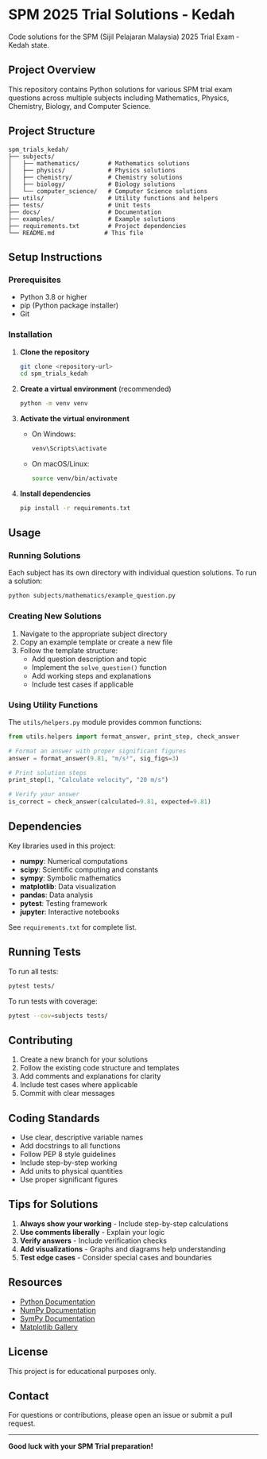 # SPM 2025 Trial Solutions - Kedah

Code solutions for the SPM (Sijil Pelajaran Malaysia) 2025 Trial Exam - Kedah state.

## Project Overview

This repository contains Python solutions for various SPM trial exam questions across multiple subjects including Mathematics, Physics, Chemistry, Biology, and Computer Science.

## Project Structure

```
spm_trials_kedah/
├── subjects/
│   ├── mathematics/        # Mathematics solutions
│   ├── physics/            # Physics solutions
│   ├── chemistry/          # Chemistry solutions
│   ├── biology/            # Biology solutions
│   └── computer_science/   # Computer Science solutions
├── utils/                  # Utility functions and helpers
├── tests/                  # Unit tests
├── docs/                   # Documentation
├── examples/               # Example solutions
├── requirements.txt        # Project dependencies
└── README.md              # This file
```

## Setup Instructions

### Prerequisites

- Python 3.8 or higher
- pip (Python package installer)
- Git

### Installation

1. **Clone the repository**
   ```bash
   git clone <repository-url>
   cd spm_trials_kedah
   ```

2. **Create a virtual environment** (recommended)
   ```bash
   python -m venv venv
   ```

3. **Activate the virtual environment**
   - On Windows:
     ```bash
     venv\Scripts\activate
     ```
   - On macOS/Linux:
     ```bash
     source venv/bin/activate
     ```

4. **Install dependencies**
   ```bash
   pip install -r requirements.txt
   ```

## Usage

### Running Solutions

Each subject has its own directory with individual question solutions. To run a solution:

```bash
python subjects/mathematics/example_question.py
```

### Creating New Solutions

1. Navigate to the appropriate subject directory
2. Copy an example template or create a new file
3. Follow the template structure:
   - Add question description and topic
   - Implement the `solve_question()` function
   - Add working steps and explanations
   - Include test cases if applicable

### Using Utility Functions

The `utils/helpers.py` module provides common functions:

```python
from utils.helpers import format_answer, print_step, check_answer

# Format an answer with proper significant figures
answer = format_answer(9.81, "m/s²", sig_figs=3)

# Print solution steps
print_step(1, "Calculate velocity", "20 m/s")

# Verify your answer
is_correct = check_answer(calculated=9.81, expected=9.81)
```

## Dependencies

Key libraries used in this project:

- **numpy**: Numerical computations
- **scipy**: Scientific computing and constants
- **sympy**: Symbolic mathematics
- **matplotlib**: Data visualization
- **pandas**: Data analysis
- **pytest**: Testing framework
- **jupyter**: Interactive notebooks

See `requirements.txt` for complete list.

## Running Tests

To run all tests:

```bash
pytest tests/
```

To run tests with coverage:

```bash
pytest --cov=subjects tests/
```

## Contributing

1. Create a new branch for your solutions
2. Follow the existing code structure and templates
3. Add comments and explanations for clarity
4. Include test cases where applicable
5. Commit with clear messages

## Coding Standards

- Use clear, descriptive variable names
- Add docstrings to all functions
- Follow PEP 8 style guidelines
- Include step-by-step working
- Add units to physical quantities
- Use proper significant figures

## Tips for Solutions

1. **Always show your working** - Include step-by-step calculations
2. **Use comments liberally** - Explain your logic
3. **Verify answers** - Include verification checks
4. **Add visualizations** - Graphs and diagrams help understanding
5. **Test edge cases** - Consider special cases and boundaries

## Resources

- [Python Documentation](https://docs.python.org/3/)
- [NumPy Documentation](https://numpy.org/doc/)
- [SymPy Documentation](https://docs.sympy.org/)
- [Matplotlib Gallery](https://matplotlib.org/stable/gallery/)

## License

This project is for educational purposes only.

## Contact

For questions or contributions, please open an issue or submit a pull request.

---

**Good luck with your SPM Trial preparation!**
